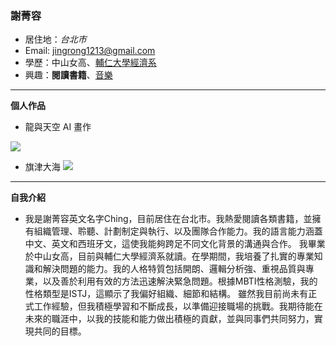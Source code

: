 ### 謝菁容

- 居住地：*台北市*
- Email: jingrong1213@gmail.com 
- 學歷：中山女高、[輔仁大學經濟系](https://www.economics.fju.edu.tw/)
- 興趣：**閱讀書籍**、[音樂](https://www.youtube.com/)
<hr>

**個人作品**
- 龍與天空 AI 畫作

![](https://i.imgur.com/2teYr5h.jpg)

- 旗津大海
![](1000010962.jpg)
<hr>

**自我介紹**
- 我是謝菁容英文名字Ching，目前居住在台北市。我熱愛閱讀各類書籍，並擁有組織管理、聆聽、計劃制定與執行、以及團隊合作能力。我的語言能力涵蓋中文、英文和西班牙文，這使我能夠跨足不同文化背景的溝通與合作。
我畢業於中山女高，目前與輔仁大學經濟系就讀。在學期間，我培養了扎實的專業知識和解決問題的能力。我的人格特質包括開朗、邏輯分析強、重視品質與專業，以及善於利用有效的方法迅速解決緊急問題。根據MBTI性格測驗，我的性格類型是ISTJ，這顯示了我偏好組織、細節和結構。
雖然我目前尚未有正式工作經驗，但我積極學習和不斷成長，以準備迎接職場的挑戰。我期待能在未來的職涯中，以我的技能和能力做出積極的貢獻，並與同事們共同努力，實現共同的目標。
